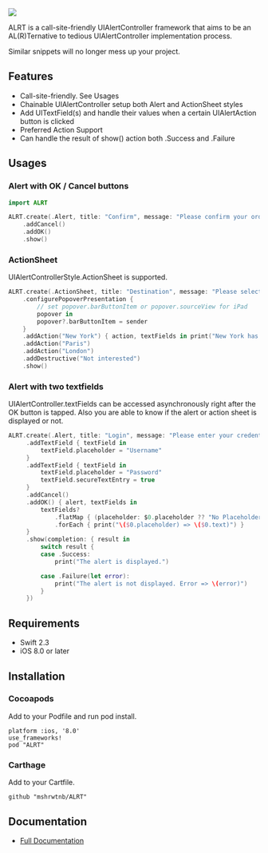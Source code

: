 <img src="https://raw.githubusercontent.com/wiki/mshrwtnb/ALRT/logobanner.png">

ALRT is a call-site-friendly UIAlertController framework that aims to be an AL(R)Ternative to tedious UIAlertController implementation process.

Similar snippets will no longer mess up your project.

## Features
* Call-site-friendly. See Usages
* Chainable UIAlertController setup both Alert and ActionSheet styles
* Add UITextField(s) and handle their values when a certain UIAlertAction button is clicked
* Preferred Action Support
* Can handle the result of show() action both .Success and .Failure

## Usages
### Alert with OK / Cancel buttons

```swift
import ALRT

ALRT.create(.Alert, title: "Confirm", message: "Please confirm your order")
    .addCancel()
    .addOK()
    .show()
```

### ActionSheet
UIAlertControllerStyle.ActionSheet is supported.

```swift
ALRT.create(.ActionSheet, title: "Destination", message: "Please select your destination")
    .configurePopoverPresentation {
        // set popover.barButtonItem or popover.sourceView for iPad
        popover in
        popover?.barButtonItem = sender
    }
    .addAction("New York") { action, textFields in print("New York has been selected") }
    .addAction("Paris")
    .addAction("London")
    .addDestructive("Not interested")
    .show()
```
### Alert with two textfields
UIAlertController.textFields can be accessed asynchronously right after the OK button is tapped.
Also you are able to know if the alert or action sheet is displayed or not.

```swift
ALRT.create(.Alert, title: "Login", message: "Please enter your credentials")
     .addTextField { textField in
         textField.placeholder = "Username"
     }
     .addTextField { textField in
         textField.placeholder = "Password"
         textField.secureTextEntry = true
     }
     .addCancel()
     .addOK() { alert, textFields in
         textFields?
             .flatMap { (placeholder: $0.placeholder ?? "No Placeholder", text: $0.text ?? "No Text") }
             .forEach { print("\($0.placeholder) => \($0.text)") }
     }
     .show(completion: { result in
         switch result {
         case .Success:
             print("The alert is displayed.")

         case .Failure(let error):
             print("The alert is not displayed. Error => \(error)")
         }
     })
```

## Requirements
* Swift 2.3
* iOS 8.0 or later

## Installation
### Cocoapods
Add to your Podfile and run pod install.

```
platform :ios, '8.0'
use_frameworks!
pod "ALRT"
```

### Carthage
Add to your Cartfile.

```
github "mshrwtnb/ALRT"
```

## Documentation
* [Full Documentation](http://cocoadocs.org/docsets/ALRT/0.2/)
